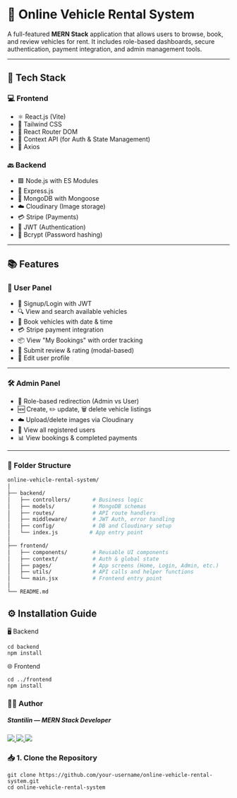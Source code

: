 # 🚗 Online Vehicle Rental System

A full-featured **MERN Stack** application that allows users to browse, book, and review vehicles for rent. It includes role-based dashboards, secure authentication, payment integration, and admin management tools.

---

## 🔧 Tech Stack

### 💻 Frontend
- ⚛️ React.js (Vite)
- 🎨 Tailwind CSS
- 🔁 React Router DOM
- 🧠 Context API (for Auth & State Management)
- 📡 Axios

### 🔙 Backend
- 🟩 Node.js with ES Modules
- 🚂 Express.js
- 🍃 MongoDB with Mongoose
- ☁️ Cloudinary (Image storage)
- 💳 Stripe (Payments)
- 🔐 JWT (Authentication)
- 🧂 Bcrypt (Password hashing)
  
---

## 📚 Features

### 🚙 User Panel
- 🔐 Signup/Login with JWT
- 🔍 View and search available vehicles
- 📅 Book vehicles with date & time
- 💳 Stripe payment integration
- 📦 View "My Bookings" with order tracking
- 🌟 Submit review & rating (modal-based)
- 📝 Edit user profile

---

### 🛠️ Admin Panel
- 🔁 Role-based redirection (Admin vs User)
- 🆕 Create, ✏️ update, 🗑️ delete vehicle listings
- ☁️ Upload/delete images via Cloudinary
- 👥 View all registered users
- 📊 View bookings & completed payments

---
### 📁 Folder Structure

```bash
online-vehicle-rental-system/
│
├── backend/
│   ├── controllers/       # Business logic
│   ├── models/            # MongoDB schemas
│   ├── routes/            # API route handlers
│   ├── middleware/        # JWT Auth, error handling
│   ├── config/            # DB and Cloudinary setup
│   └── index.js          # App entry point
│
├── frontend/
│   ├── components/        # Reusable UI components
│   ├── context/           # Auth & global state
│   ├── pages/             # App screens (Home, Login, Admin, etc.)
│   ├── utils/             # API calls and helper functions
│   └── main.jsx           # Frontend entry point
│
└── README.md
```


## ⚙️ Installation Guide

🖥️ Backend
```
cd backend
npm install
```
🌐 Frontend
```
cd ../frontend
npm install
```

### 🧑‍💻 Author
##### Stantilin — MERN Stack Developer
<p align="left">
  <a href="https://linkedin.com/in/stan01in" target="_blank">
    <img src="https://img.shields.io/badge/LinkedIn-blue?style=for-the-badge&logo=linkedin&logoColor=white" />
  </a>
  <a href="stanli867@gmail.com" target="stanli867@gmail.com">
    <img src="https://img.shields.io/badge/Gmail-D14836?style=for-the-badge&logo=gmail&logoColor=white" />
  </a>
  <a href="https://stantlinportfolio.netlify.app/" target="_blank">
    <img src="https://img.shields.io/badge/Portfolio-000000?style=for-the-badge&logo=react&logoColor=white" />
  </a>
</p>


### 📥 1. Clone the Repository

```
git clone https://github.com/your-username/online-vehicle-rental-system.git
cd online-vehicle-rental-system
